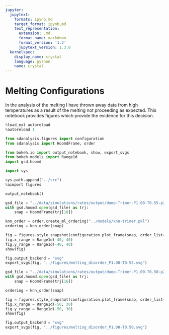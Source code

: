 ```yaml
---
jupyter:
  jupytext:
    formats: ipynb,md
    target_format: ipynb,md
    text_representation:
      extension: .md
      format_name: markdown
      format_version: '1.2'
      jupytext_version: 1.3.0
  kernelspec:
    display_name: crystal
    language: python
    name: crystal
---
```


# Melting Configurations

In the analysis of the melting
I have thrown away data from high temperatures
as a result of the melting not proceeding as expected.
This notebook provides figures
which provide the evidence for this decision.

```python
%load_ext autoreload
%autoreload 1

from sdanalysis.figures import configuration
from sdanalysis import HoomdFrame, order

from bokeh.io import output_notebook, show, export_svgs
from bokeh.models import Range1d
import gsd.hoomd

import sys

sys.path.append("../src")
%aimport figures

output_notebook()
```

```python
gsd_file = "../data/simulations/rates/output/dump-Trimer-P1.00-T0.55-p2-ID1.gsd"
with gsd.hoomd.open(gsd_file) as trj:
    snap = HoomdFrame(trj[18])
```

```python
knn_order = order.create_ml_ordering("../models/knn-trimer.pkl")
ordering = knn_order(snap)
```

```python
fig = figures.style_snapshot(configuration.plot_frame(snap, order_list=ordering))
fig.x_range = Range1d(-40, 40)
fig.y_range = Range1d(-40, 40)
show(fig)
```

```python
fig.output_backend = "svg"
export_svgs(fig, "../figures/melting_disorder_P1.00-T0.55.svg")
```

```python
gsd_file = "../data/simulations/rates/output/dump-Trimer-P1.00-T0.50-p2-ID1.gsd"
with gsd.hoomd.open(gsd_file) as trj:
    snap = HoomdFrame(trj[16])

ordering = knn_order(snap)

fig = figures.style_snapshot(configuration.plot_frame(snap, order_list=ordering))
fig.x_range = Range1d(-50, 30)
fig.y_range = Range1d(-50, 30)
show(fig)
```

```python
fig.output_backend = "svg"
export_svgs(fig, "../figures/melting_disorder_P1.00-T0.50.svg")
```
